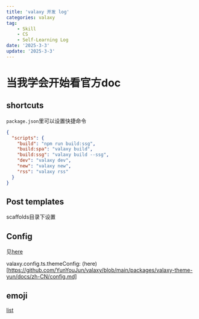 ```yaml
---
title: 'valaxy 开发 log'
categories: valaxy
tag:
    - Skill
    - CS
    - Self-Learning Log
date: '2025-3-3'
update: '2025-3-3'
---
```

# 当我学会开始看官方doc
## shortcuts
`package.json`里可以设置快捷命令
```json
{
  "scripts": {
    "build": "npm run build:ssg",
    "build:spa": "valaxy build",
    "build:ssg": "valaxy build --ssg",
    "dev": "valaxy dev",
    "new": "valaxy new",
    "rss": "valaxy rss"
  }
}
```
## Post templates
scaffolds目录下设置

## Config
见[here](https://github.com/YunYouJun/valaxy/blob/main/packages/valaxy/types/config.ts#L188)

valaxy.config.ts.themeConfig: (here)[https://github.com/YunYouJun/valaxy/blob/main/packages/valaxy-theme-yun/docs/zh-CN/config.md]

## emoji
[list](https://github.com/markdown-it/markdown-it-emoji/blob/master/lib/data/full.mjs)

